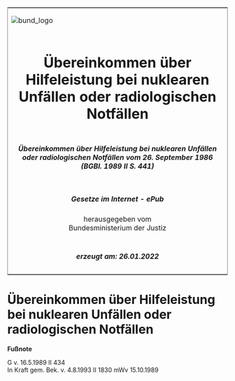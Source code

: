 <span id="DECKBLATT.html"></span>

<table border="0" frame="border" width="100%">

<tr valign="top">

<td align="left">

![bund\_logo](BfJ_2021_Web_de_de.gif)

</td>

<td align="right">

 

</td>

</tr>

<tr align="center" valign="middle">

<td colspan="2">

# Übereinkommen über Hilfeleistung bei nuklearen Unfällen oder radiologischen Notfällen

</td>

</tr>

<tr align="center" valign="middle">

<td colspan="2">

##### Übereinkommen über Hilfeleistung bei nuklearen Unfällen oder radiologischen Notfällen vom 26. September 1986 (BGBl. 1989 II S. 441)

</td>

</tr>

<tr align="center" valign="middle">

<td colspan="2">

  
  

##### Gesetze im Internet - ePub  
  
herausgegeben vom  
Bundesministerium der Justiz

</td>

</tr>

<tr align="center" valign="bottom">

<td colspan="2">

  
  

##### erzeugt am: 26.01.2022

</td>

</tr>

</table>

<span id="BJNR204410989.html"></span>

# Übereinkommen über Hilfeleistung bei nuklearen Unfällen oder radiologischen Notfällen

<div>

  
**Fußnote**

<div class="jnhtml">

<div>

<div class="jurAbsatz">

G v. 16.5.1989 II 434  
In Kraft gem. Bek. v. 4.8.1993 II 1830 mWv 15.10.1989

</div>

</div>

</div>

</div>
